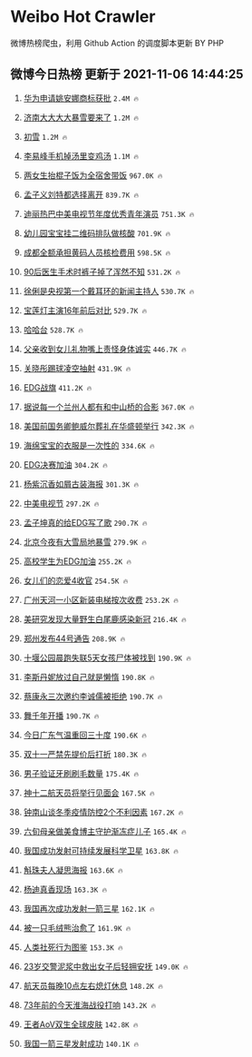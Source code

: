 # Weibo Hot Crawler 



微博热榜爬虫，利用 Github Action 的调度脚本更新 BY PHP 


## 微博今日热榜 更新于 2021-11-06 14:44:25 
1. [华为申请姚安娜商标获批](https://s.weibo.com/weibo?q=%23%E5%8D%8E%E4%B8%BA%E7%94%B3%E8%AF%B7%E5%A7%9A%E5%AE%89%E5%A8%9C%E5%95%86%E6%A0%87%E8%8E%B7%E6%89%B9%23&Refer=top) `2.4M 🔥` 

1. [济南大大大大暴雪要来了](https://s.weibo.com/weibo?q=%23%E6%B5%8E%E5%8D%97%E5%A4%A7%E5%A4%A7%E5%A4%A7%E5%A4%A7%E6%9A%B4%E9%9B%AA%E8%A6%81%E6%9D%A5%E4%BA%86%23&Refer=top) `1.2M 🔥` 

1. [初雪](https://s.weibo.com/weibo?q=%E5%88%9D%E9%9B%AA&Refer=top) `1.2M 🔥` 

1. [李易峰手机掉汤里变鸡汤](https://s.weibo.com/weibo?q=%23%E6%9D%8E%E6%98%93%E5%B3%B0%E6%89%8B%E6%9C%BA%E6%8E%89%E6%B1%A4%E9%87%8C%E5%8F%98%E9%B8%A1%E6%B1%A4%23&Refer=top) `1.1M 🔥` 

1. [两女生抬棍子饭为全宿舍带饭](https://s.weibo.com/weibo?q=%23%E4%B8%A4%E5%A5%B3%E7%94%9F%E6%8A%AC%E6%A3%8D%E5%AD%90%E9%A5%AD%E4%B8%BA%E5%85%A8%E5%AE%BF%E8%88%8D%E5%B8%A6%E9%A5%AD%23&Refer=top) `967.0K 🔥` 

1. [孟子义刘特都选择离开](https://s.weibo.com/weibo?q=%23%E5%AD%9F%E5%AD%90%E4%B9%89%E5%88%98%E7%89%B9%E9%83%BD%E9%80%89%E6%8B%A9%E7%A6%BB%E5%BC%80%23&Refer=top) `839.7K 🔥` 

1. [迪丽热巴中美电视节年度优秀青年演员](https://s.weibo.com/weibo?q=%23%E8%BF%AA%E4%B8%BD%E7%83%AD%E5%B7%B4%E4%B8%AD%E7%BE%8E%E7%94%B5%E8%A7%86%E8%8A%82%E5%B9%B4%E5%BA%A6%E4%BC%98%E7%A7%80%E9%9D%92%E5%B9%B4%E6%BC%94%E5%91%98%23&Refer=top) `751.3K 🔥` 

1. [幼儿园宝宝挂二维码排队做核酸](https://s.weibo.com/weibo?q=%23%E5%B9%BC%E5%84%BF%E5%9B%AD%E5%AE%9D%E5%AE%9D%E6%8C%82%E4%BA%8C%E7%BB%B4%E7%A0%81%E6%8E%92%E9%98%9F%E5%81%9A%E6%A0%B8%E9%85%B8%23&Refer=top) `701.9K 🔥` 

1. [成都全额承担黄码人员核检费用](https://s.weibo.com/weibo?q=%23%E6%88%90%E9%83%BD%E5%85%A8%E9%A2%9D%E6%89%BF%E6%8B%85%E9%BB%84%E7%A0%81%E4%BA%BA%E5%91%98%E6%A0%B8%E6%A3%80%E8%B4%B9%E7%94%A8%23&Refer=top) `598.5K 🔥` 

1. [90后医生手术时裤子掉了浑然不知](https://s.weibo.com/weibo?q=%2390%E5%90%8E%E5%8C%BB%E7%94%9F%E6%89%8B%E6%9C%AF%E6%97%B6%E8%A3%A4%E5%AD%90%E6%8E%89%E4%BA%86%E6%B5%91%E7%84%B6%E4%B8%8D%E7%9F%A5%23&Refer=top) `531.2K 🔥` 

1. [徐俐是央视第一个戴耳环的新闻主持人](https://s.weibo.com/weibo?q=%23%E5%BE%90%E4%BF%90%E6%98%AF%E5%A4%AE%E8%A7%86%E7%AC%AC%E4%B8%80%E4%B8%AA%E6%88%B4%E8%80%B3%E7%8E%AF%E7%9A%84%E6%96%B0%E9%97%BB%E4%B8%BB%E6%8C%81%E4%BA%BA%23&Refer=top) `530.7K 🔥` 

1. [宝莲灯主演16年前后对比](https://s.weibo.com/weibo?q=%23%E5%AE%9D%E8%8E%B2%E7%81%AF%E4%B8%BB%E6%BC%9416%E5%B9%B4%E5%89%8D%E5%90%8E%E5%AF%B9%E6%AF%94%23&Refer=top) `529.7K 🔥` 

1. [哈哈台](https://s.weibo.com/weibo?q=%E5%93%88%E5%93%88%E5%8F%B0&Refer=top) `528.7K 🔥` 

1. [父亲收到女儿礼物嘴上责怪身体诚实](https://s.weibo.com/weibo?q=%23%E7%88%B6%E4%BA%B2%E6%94%B6%E5%88%B0%E5%A5%B3%E5%84%BF%E7%A4%BC%E7%89%A9%E5%98%B4%E4%B8%8A%E8%B4%A3%E6%80%AA%E8%BA%AB%E4%BD%93%E8%AF%9A%E5%AE%9E%23&Refer=top) `446.7K 🔥` 

1. [关晓彤踢球凌空抽射](https://s.weibo.com/weibo?q=%23%E5%85%B3%E6%99%93%E5%BD%A4%E8%B8%A2%E7%90%83%E5%87%8C%E7%A9%BA%E6%8A%BD%E5%B0%84%23&Refer=top) `431.9K 🔥` 

1. [EDG战旗](https://s.weibo.com/weibo?q=%23EDG%E6%88%98%E6%97%97%23&Refer=top) `411.2K 🔥` 

1. [据说每一个兰州人都有和中山桥的合影](https://s.weibo.com/weibo?q=%23%E6%8D%AE%E8%AF%B4%E6%AF%8F%E4%B8%80%E4%B8%AA%E5%85%B0%E5%B7%9E%E4%BA%BA%E9%83%BD%E6%9C%89%E5%92%8C%E4%B8%AD%E5%B1%B1%E6%A1%A5%E7%9A%84%E5%90%88%E5%BD%B1%23&Refer=top) `367.0K 🔥` 

1. [美国前国务卿鲍威尔葬礼在华盛顿举行](https://s.weibo.com/weibo?q=%23%E7%BE%8E%E5%9B%BD%E5%89%8D%E5%9B%BD%E5%8A%A1%E5%8D%BF%E9%B2%8D%E5%A8%81%E5%B0%94%E8%91%AC%E7%A4%BC%E5%9C%A8%E5%8D%8E%E7%9B%9B%E9%A1%BF%E4%B8%BE%E8%A1%8C%23&Refer=top) `342.3K 🔥` 

1. [海绵宝宝的衣服是一次性的](https://s.weibo.com/weibo?q=%23%E6%B5%B7%E7%BB%B5%E5%AE%9D%E5%AE%9D%E7%9A%84%E8%A1%A3%E6%9C%8D%E6%98%AF%E4%B8%80%E6%AC%A1%E6%80%A7%E7%9A%84%23&Refer=top) `334.6K 🔥` 

1. [EDG决赛加油](https://s.weibo.com/weibo?q=%23EDG%E5%86%B3%E8%B5%9B%E5%8A%A0%E6%B2%B9%23&Refer=top) `304.2K 🔥` 

1. [杨紫沉香如屑古装海报](https://s.weibo.com/weibo?q=%23%E6%9D%A8%E7%B4%AB%E6%B2%89%E9%A6%99%E5%A6%82%E5%B1%91%E5%8F%A4%E8%A3%85%E6%B5%B7%E6%8A%A5%23&Refer=top) `301.3K 🔥` 

1. [中美电视节](https://s.weibo.com/weibo?q=%E4%B8%AD%E7%BE%8E%E7%94%B5%E8%A7%86%E8%8A%82&Refer=top) `297.2K 🔥` 

1. [孟子坤真的给EDG写了歌](https://s.weibo.com/weibo?q=%23%E5%AD%9F%E5%AD%90%E5%9D%A4%E7%9C%9F%E7%9A%84%E7%BB%99EDG%E5%86%99%E4%BA%86%E6%AD%8C%23&Refer=top) `290.7K 🔥` 

1. [北京今夜有大雪局地暴雪](https://s.weibo.com/weibo?q=%23%E5%8C%97%E4%BA%AC%E4%BB%8A%E5%A4%9C%E6%9C%89%E5%A4%A7%E9%9B%AA%E5%B1%80%E5%9C%B0%E6%9A%B4%E9%9B%AA%23&Refer=top) `279.9K 🔥` 

1. [高校学生为EDG加油](https://s.weibo.com/weibo?q=%23%E9%AB%98%E6%A0%A1%E5%AD%A6%E7%94%9F%E4%B8%BAEDG%E5%8A%A0%E6%B2%B9%23&Refer=top) `255.2K 🔥` 

1. [女儿们的恋爱4收官](https://s.weibo.com/weibo?q=%23%E5%A5%B3%E5%84%BF%E4%BB%AC%E7%9A%84%E6%81%8B%E7%88%B14%E6%94%B6%E5%AE%98%23&Refer=top) `254.5K 🔥` 

1. [广州天河一小区新装电梯按次收费](https://s.weibo.com/weibo?q=%23%E5%B9%BF%E5%B7%9E%E5%A4%A9%E6%B2%B3%E4%B8%80%E5%B0%8F%E5%8C%BA%E6%96%B0%E8%A3%85%E7%94%B5%E6%A2%AF%E6%8C%89%E6%AC%A1%E6%94%B6%E8%B4%B9%23&Refer=top) `253.2K 🔥` 

1. [美研究发现大量野生白尾鹿感染新冠](https://s.weibo.com/weibo?q=%23%E7%BE%8E%E7%A0%94%E7%A9%B6%E5%8F%91%E7%8E%B0%E5%A4%A7%E9%87%8F%E9%87%8E%E7%94%9F%E7%99%BD%E5%B0%BE%E9%B9%BF%E6%84%9F%E6%9F%93%E6%96%B0%E5%86%A0%23&Refer=top) `216.4K 🔥` 

1. [郑州发布44号通告](https://s.weibo.com/weibo?q=%23%E9%83%91%E5%B7%9E%E5%8F%91%E5%B8%8344%E5%8F%B7%E9%80%9A%E5%91%8A%23&Refer=top) `208.9K 🔥` 

1. [十堰公园晨跑失联5天女孩尸体被找到](https://s.weibo.com/weibo?q=%23%E5%8D%81%E5%A0%B0%E5%85%AC%E5%9B%AD%E6%99%A8%E8%B7%91%E5%A4%B1%E8%81%945%E5%A4%A9%E5%A5%B3%E5%AD%A9%E5%B0%B8%E4%BD%93%E8%A2%AB%E6%89%BE%E5%88%B0%23&Refer=top) `190.9K 🔥` 

1. [李斯丹妮放过自己就是懒惰](https://s.weibo.com/weibo?q=%23%E6%9D%8E%E6%96%AF%E4%B8%B9%E5%A6%AE%E6%94%BE%E8%BF%87%E8%87%AA%E5%B7%B1%E5%B0%B1%E6%98%AF%E6%87%92%E6%83%B0%23&Refer=top) `190.8K 🔥` 

1. [蔡康永三次邀约李诚儒被拒绝](https://s.weibo.com/weibo?q=%23%E8%94%A1%E5%BA%B7%E6%B0%B8%E4%B8%89%E6%AC%A1%E9%82%80%E7%BA%A6%E6%9D%8E%E8%AF%9A%E5%84%92%E8%A2%AB%E6%8B%92%E7%BB%9D%23&Refer=top) `190.7K 🔥` 

1. [舞千年开播](https://s.weibo.com/weibo?q=%23%E8%88%9E%E5%8D%83%E5%B9%B4%E5%BC%80%E6%92%AD%23&Refer=top) `190.7K 🔥` 

1. [今日广东气温重回三十度](https://s.weibo.com/weibo?q=%23%E4%BB%8A%E6%97%A5%E5%B9%BF%E4%B8%9C%E6%B0%94%E6%B8%A9%E9%87%8D%E5%9B%9E%E4%B8%89%E5%8D%81%E5%BA%A6%23&Refer=top) `190.6K 🔥` 

1. [双十一严禁先提价后打折](https://s.weibo.com/weibo?q=%23%E5%8F%8C%E5%8D%81%E4%B8%80%E4%B8%A5%E7%A6%81%E5%85%88%E6%8F%90%E4%BB%B7%E5%90%8E%E6%89%93%E6%8A%98%23&Refer=top) `180.3K 🔥` 

1. [男子验证牙刷刷毛数量](https://s.weibo.com/weibo?q=%23%E7%94%B7%E5%AD%90%E9%AA%8C%E8%AF%81%E7%89%99%E5%88%B7%E5%88%B7%E6%AF%9B%E6%95%B0%E9%87%8F%23&Refer=top) `175.4K 🔥` 

1. [神十二航天员将举行见面会](https://s.weibo.com/weibo?q=%23%E7%A5%9E%E5%8D%81%E4%BA%8C%E8%88%AA%E5%A4%A9%E5%91%98%E5%B0%86%E4%B8%BE%E8%A1%8C%E8%A7%81%E9%9D%A2%E4%BC%9A%23&Refer=top) `167.5K 🔥` 

1. [钟南山谈冬季疫情防控2个不利因素](https://s.weibo.com/weibo?q=%23%E9%92%9F%E5%8D%97%E5%B1%B1%E8%B0%88%E5%86%AC%E5%AD%A3%E7%96%AB%E6%83%85%E9%98%B2%E6%8E%A72%E4%B8%AA%E4%B8%8D%E5%88%A9%E5%9B%A0%E7%B4%A0%23&Refer=top) `167.2K 🔥` 

1. [六旬母亲做美食博主守护渐冻症儿子](https://s.weibo.com/weibo?q=%23%E5%85%AD%E6%97%AC%E6%AF%8D%E4%BA%B2%E5%81%9A%E7%BE%8E%E9%A3%9F%E5%8D%9A%E4%B8%BB%E5%AE%88%E6%8A%A4%E6%B8%90%E5%86%BB%E7%97%87%E5%84%BF%E5%AD%90%23&Refer=top) `165.4K 🔥` 

1. [我国成功发射可持续发展科学卫星](https://s.weibo.com/weibo?q=%23%E6%88%91%E5%9B%BD%E6%88%90%E5%8A%9F%E5%8F%91%E5%B0%84%E5%8F%AF%E6%8C%81%E7%BB%AD%E5%8F%91%E5%B1%95%E7%A7%91%E5%AD%A6%E5%8D%AB%E6%98%9F%23&Refer=top) `163.8K 🔥` 

1. [斛珠夫人凝思海报](https://s.weibo.com/weibo?q=%23%E6%96%9B%E7%8F%A0%E5%A4%AB%E4%BA%BA%E5%87%9D%E6%80%9D%E6%B5%B7%E6%8A%A5%23&Refer=top) `163.6K 🔥` 

1. [杨迪真香现场](https://s.weibo.com/weibo?q=%23%E6%9D%A8%E8%BF%AA%E7%9C%9F%E9%A6%99%E7%8E%B0%E5%9C%BA%23&Refer=top) `163.3K 🔥` 

1. [我国再次成功发射一箭三星](https://s.weibo.com/weibo?q=%23%E6%88%91%E5%9B%BD%E5%86%8D%E6%AC%A1%E6%88%90%E5%8A%9F%E5%8F%91%E5%B0%84%E4%B8%80%E7%AE%AD%E4%B8%89%E6%98%9F%23&Refer=top) `162.1K 🔥` 

1. [被一只毛绒熊治愈了](https://s.weibo.com/weibo?q=%23%E8%A2%AB%E4%B8%80%E5%8F%AA%E6%AF%9B%E7%BB%92%E7%86%8A%E6%B2%BB%E6%84%88%E4%BA%86%23&Refer=top) `161.9K 🔥` 

1. [人类社死行为图鉴](https://s.weibo.com/weibo?q=%23%E4%BA%BA%E7%B1%BB%E7%A4%BE%E6%AD%BB%E8%A1%8C%E4%B8%BA%E5%9B%BE%E9%89%B4%23&Refer=top) `153.3K 🔥` 

1. [23岁交警泥浆中救出女子后轻拥安抚](https://s.weibo.com/weibo?q=%2323%E5%B2%81%E4%BA%A4%E8%AD%A6%E6%B3%A5%E6%B5%86%E4%B8%AD%E6%95%91%E5%87%BA%E5%A5%B3%E5%AD%90%E5%90%8E%E8%BD%BB%E6%8B%A5%E5%AE%89%E6%8A%9A%23&Refer=top) `149.0K 🔥` 

1. [航天员每晚10点左右熄灯休息](https://s.weibo.com/weibo?q=%23%E8%88%AA%E5%A4%A9%E5%91%98%E6%AF%8F%E6%99%9A10%E7%82%B9%E5%B7%A6%E5%8F%B3%E7%86%84%E7%81%AF%E4%BC%91%E6%81%AF%23&Refer=top) `148.2K 🔥` 

1. [73年前的今天淮海战役打响](https://s.weibo.com/weibo?q=%2373%E5%B9%B4%E5%89%8D%E7%9A%84%E4%BB%8A%E5%A4%A9%E6%B7%AE%E6%B5%B7%E6%88%98%E5%BD%B9%E6%89%93%E5%93%8D%23&Refer=top) `143.2K 🔥` 

1. [王者AoV双生全球皮肤](https://s.weibo.com/weibo?q=%E7%8E%8B%E8%80%85AoV%E5%8F%8C%E7%94%9F%E5%85%A8%E7%90%83%E7%9A%AE%E8%82%A4&Refer=top) `142.8K 🔥` 

1. [我国一箭三星发射成功](https://s.weibo.com/weibo?q=%23%E6%88%91%E5%9B%BD%E4%B8%80%E7%AE%AD%E4%B8%89%E6%98%9F%E5%8F%91%E5%B0%84%E6%88%90%E5%8A%9F%23&Refer=top) `140.1K 🔥` 

